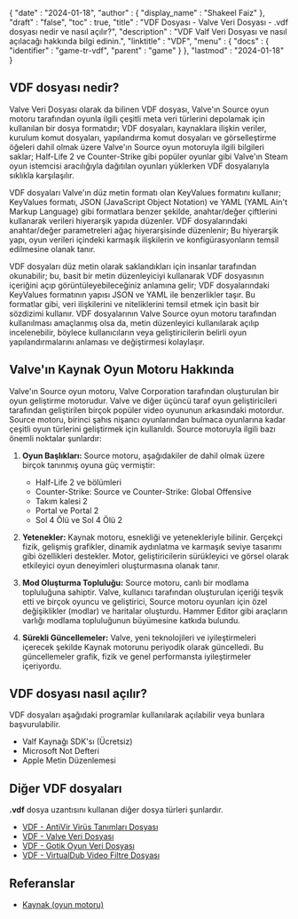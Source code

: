 {
  "date" : "2024-01-18",
  "author" : {
    "display_name" : "Shakeel Faiz"
  },
  "draft" : "false",
  "toc" : true,
  "title" : "VDF Dosyası - Valve Veri Dosyası - .vdf dosyası nedir ve nasıl açılır?",
  "description" : "VDF Valf Veri Dosyası ve nasıl açılacağı hakkında bilgi edinin.",
  "linktitle" : "VDF",
  "menu" : {
    "docs" : {
      "identifier" : "game-tr-vdf",
      "parent" : "game"
    }
  },
  "lastmod" : "2024-01-18"
}

## VDF dosyası nedir?

Valve Veri Dosyası olarak da bilinen VDF dosyası, Valve'ın Source oyun motoru tarafından oyunla ilgili çeşitli meta veri türlerini depolamak için kullanılan bir dosya formatıdır; VDF dosyaları, kaynaklara ilişkin veriler, kurulum komut dosyaları, yapılandırma komut dosyaları ve görselleştirme öğeleri dahil olmak üzere Valve'ın Source oyun motoruyla ilgili bilgileri saklar; Half-Life 2 ve Counter-Strike gibi popüler oyunlar gibi Valve'ın Steam oyun istemcisi aracılığıyla dağıtılan oyunları yüklerken VDF dosyalarıyla sıklıkla karşılaşılır.

VDF dosyaları Valve'ın düz metin formatı olan KeyValues formatını kullanır; KeyValues formatı, JSON (JavaScript Object Notation) ve YAML (YAML Ain't Markup Language) gibi formatlara benzer şekilde, anahtar/değer çiftlerini kullanarak verileri hiyerarşik yapıda düzenler. VDF dosyalarındaki anahtar/değer parametreleri ağaç hiyerarşisinde düzenlenir; Bu hiyerarşik yapı, oyun verileri içindeki karmaşık ilişkilerin ve konfigürasyonların temsil edilmesine olanak tanır.

VDF dosyaları düz metin olarak saklandıkları için insanlar tarafından okunabilir; bu, basit bir metin düzenleyiciyi kullanarak VDF dosyasının içeriğini açıp görüntüleyebileceğiniz anlamına gelir; VDF dosyalarındaki KeyValues formatının yapısı JSON ve YAML ile benzerlikler taşır. Bu formatlar gibi, veri ilişkilerini ve niteliklerini temsil etmek için basit bir sözdizimi kullanır. VDF dosyalarının Valve Source oyun motoru tarafından kullanılması amaçlanmış olsa da, metin düzenleyici kullanılarak açılıp incelenebilir, böylece kullanıcıların veya geliştiricilerin belirli oyun yapılandırmalarını anlaması ve değiştirmesi kolaylaşır.

## Valve'ın Kaynak Oyun Motoru Hakkında

Valve'ın Source oyun motoru, Valve Corporation tarafından oluşturulan bir oyun geliştirme motorudur. Valve ve diğer üçüncü taraf oyun geliştiricileri tarafından geliştirilen birçok popüler video oyununun arkasındaki motordur. Source motoru, birinci şahıs nişancı oyunlarından bulmaca oyunlarına kadar çeşitli oyun türlerini geliştirmek için kullanıldı. Source motoruyla ilgili bazı önemli noktalar şunlardır:

1. **Oyun Başlıkları:** Source motoru, aşağıdakiler de dahil olmak üzere birçok tanınmış oyuna güç vermiştir:

     - Half-Life 2 ve bölümleri
     - Counter-Strike: Source ve Counter-Strike: Global Offensive
     -   Takım kalesi 2
     - Portal ve Portal 2
     - Sol 4 Ölü ve Sol 4 Ölü 2
2. **Yetenekler:** Kaynak motoru, esnekliği ve yetenekleriyle bilinir. Gerçekçi fizik, gelişmiş grafikler, dinamik aydınlatma ve karmaşık seviye tasarımı gibi özellikleri destekler. Motor, geliştiricilerin sürükleyici ve görsel olarak etkileyici oyun deneyimleri oluşturmasına olanak tanır.

3. **Mod Oluşturma Topluluğu:** Source motoru, canlı bir modlama topluluğuna sahiptir. Valve, kullanıcı tarafından oluşturulan içeriği teşvik etti ve birçok oyuncu ve geliştirici, Source motoru oyunları için özel değişiklikler (modlar) ve haritalar oluşturdu. Hammer Editor gibi araçların varlığı modlama topluluğunun büyümesine katkıda bulundu.

4. **Sürekli Güncellemeler:** Valve, yeni teknolojileri ve iyileştirmeleri içerecek şekilde Kaynak motorunu periyodik olarak güncelledi. Bu güncellemeler grafik, fizik ve genel performansta iyileştirmeler içeriyordu.

## VDF dosyası nasıl açılır?

VDF dosyaları aşağıdaki programlar kullanılarak açılabilir veya bunlara başvurulabilir.

- Valf Kaynağı SDK'sı (Ücretsiz)
- Microsoft Not Defteri
- Apple Metin Düzenlemesi

## Diğer VDF dosyaları

**.vdf** dosya uzantısını kullanan diğer dosya türleri şunlardır.

- [VDF - AntiVir Virüs Tanımları Dosyası](/data/vdf/)
- [VDF - Valve Veri Dosyası](/game/vdf/)
- [VDF - Gotik Oyun Veri Dosyası](/game/vdf-gothic/)
- [VDF - VirtualDub Video Filtre Dosyası](/plugin/vdf/)

## Referanslar
* [Kaynak (oyun motoru)](https://en.wikipedia.org/wiki/Source_(game_engine))
